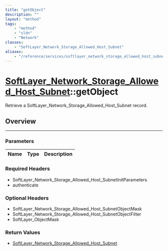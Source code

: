 ```yaml
---
title: "getObject"
description: ""
layout: "method"
tags:
    - "method"
    - "sldn"
    - "Network"
classes:
    - "SoftLayer_Network_Storage_Allowed_Host_Subnet"
aliases:
    - "/reference/services/softlayer_network_storage_allowed_host_subnet/getObject"
---
```

# [SoftLayer_Network_Storage_Allowed_Host_Subnet](/reference/services/SoftLayer_Network_Storage_Allowed_Host_Subnet)::getObject


Retrieve a SoftLayer_Network_Storage_Allowed_Host_Subnet record.


## Overview 


-----

### Parameters 
|Name | Type | Description |
| --- | --- | --- |


### Required Headers
* SoftLayer_Network_Storage_Allowed_Host_SubnetInitParameters
* authenticate


### Optional Headers
* SoftLayer_Network_Storage_Allowed_Host_SubnetObjectMask
* SoftLayer_Network_Storage_Allowed_Host_SubnetObjectFilter
* SoftLayer_ObjectMask

### Return Values
* <a href='/reference/datatypes/SoftLayer_Network_Storage_Allowed_Host_Subnet'>SoftLayer_Network_Storage_Allowed_Host_Subnet </a>




